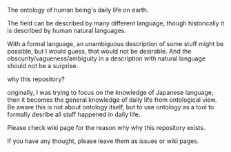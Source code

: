 The ontology of human being's daily life on earth.

The field can be described by many different language, though historically it is described by human natural languages.

With a formal language, an unambiguous description of some stuff might be possible, but I would guess, that would not be desirable. And the obscurity/vagueness/ambiguity in a description with natural language should not be a surprise. 

why this repository?

originally, I was trying to focus on the knowledge of Japanese language, then it becomes the general knowledge of daily life from ontological view. Be aware this is not about ontology itself, but to use ontology as a tool to formally desribe all stuff happened in daily life.

Please check wiki page for the reason why why this repository exists.


If you have any thought, please leave them as issues or wiki pages.
